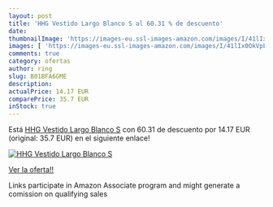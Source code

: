 ```yaml
---
layout: post
title: 'HHG Vestido Largo Blanco S al 60.31 % de descuento'
date: 
thumbnailImage: 'https://images-eu.ssl-images-amazon.com/images/I/41lIx0OkVpL._SL200_.jpg'
images: [ 'https://images-eu.ssl-images-amazon.com/images/I/41lIx0OkVpL._SL200_.jpg' ]
comments: true
category: ofertas
author: ring
slug: B01BFA6GME
description:
actualPrice: 14.17 EUR
comparePrice: 35.7 EUR
inStock: true
---
```


Está [HHG Vestido Largo Blanco S](https://www.amazon.es/dp/B01BFA6GME/?tag=tolees-21) con 60.31 de descuento por 14.17 EUR (original: 35.7 EUR) en el siguiente enlace!

[![HHG Vestido Largo Blanco S](https://images-eu.ssl-images-amazon.com/images/I/41lIx0OkVpL._SL200_.jpg)](https://www.amazon.es/dp/B01BFA6GME/?tag=tolees-21)

[Ver la oferta!!](https://www.amazon.es/dp/B01BFA6GME/?tag=tolees-21)

Links participate in Amazon Associate program and might generate a comission on qualifying sales


